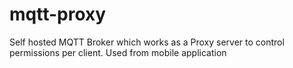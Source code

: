 # mqtt-proxy

Self hosted MQTT Broker which works as a Proxy server to control permissions per client.
Used from mobile application